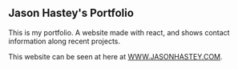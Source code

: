 ## Jason Hastey's Portfolio

This is my portfolio. A website made with react, and shows contact information along recent projects.

This website can be seen at here at [WWW.JASONHASTEY.COM](https://www.JasonHastey.com).
